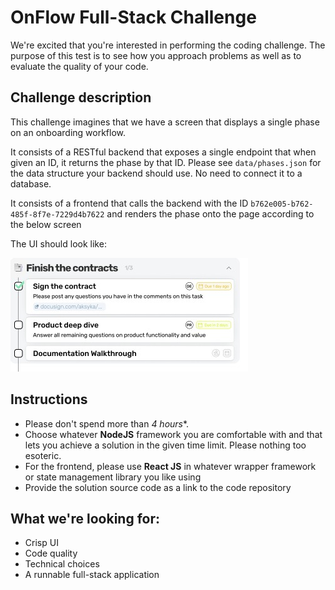 # OnFlow Full-Stack Challenge

We're excited that you're interested in performing the coding challenge.
The purpose of this test is to see how you approach problems as well as to evaluate the quality of your code.

## Challenge description

This challenge imagines that we have a screen that displays a single phase on an onboarding workflow.

It consists of a RESTful backend that exposes a single endpoint that when given an ID, it returns the phase by that ID. Please see `data/phases.json` for the data structure your backend should use. No need to connect it to a database.

It consists of a frontend that calls the backend with the ID `b762e005-b762-485f-8f7e-7229d4b7622` and renders the phase onto the page according to the below screen

The UI should look like:

![Phase UI](images/onflow.jpeg)

## Instructions
- Please don't spend more than *4 hours**.
- Choose whatever **NodeJS** framework you are comfortable with and that lets you achieve a solution in the given time limit. Please nothing too esoteric.
- For the frontend, please use **React JS** in whatever wrapper framework or state management library you like using
- Provide the solution source code as a link to the code repository

## What we're looking for:
- Crisp UI
- Code quality
- Technical choices
- A runnable full-stack application
